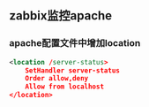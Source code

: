 ## zabbix监控apache
### apache配置文件中增加location
```xml
<location /server-status>  
	SetHandler server-status  
	Order allow,deny
	Allow from localhost 
</location> 
```
